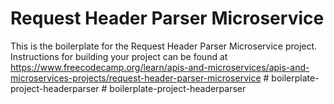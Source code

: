 # Request Header Parser Microservice

This is the boilerplate for the Request Header Parser Microservice project. Instructions for building your project can be found at https://www.freecodecamp.org/learn/apis-and-microservices/apis-and-microservices-projects/request-header-parser-microservice
#   b o i l e r p l a t e - p r o j e c t - h e a d e r p a r s e r  
 #   b o i l e r p l a t e - p r o j e c t - h e a d e r p a r s e r  
 